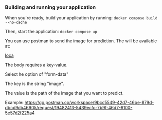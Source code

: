 ### Building and running your application

When you're ready, build your application by running:
`docker compose build --no-cache`

Then, start the application:
`docker compose up`

You can use postman to send the image for prediction. The will be available at:

[loca](http://127.0.0.1:5000/predict)

The body requires a key-value.

Select he option of "form-data"

The key is the string "image".

The value is the path of the image that you want to predict.

Example:
https://go.postman.co/workspace/9bcc5549-42d7-46be-879d-dbcd9db46905/request/19482413-5439ecfc-7b9f-46d7-9100-5e57d2f225a4
